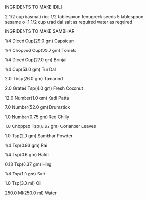 INGRIDENTS TO MAKE IDILI

2 1/2 cup basmati rice
1/2 tablespoon fenugreek seeds
5 tablespoon sesame oil
1 1/2 cup urad dal
salt as required
water as required

INGRIDENTS TO MAKE SAMBHAR 

1/4 Diced Cup(29.0 gm) Capsicum

1/4 Chopped Cup(39.0 gm) Tomato

1/4 Diced Cup(27.0 gm) Brinjal

1/4 Cup(53.0 gm) Tur Dal

2.0 Tbsp(26.0 gm) Tamarind

2.0 Grated Tsp(4.0 gm) Fresh Coconut

12.0 Number(1.0 gm) Kadi Patta

7.0 Number(52.0 gm) Drumstick

1.0 Number(0.75 gm) Red Chilly

1.0 Chopped Tsp(0.92 gm) Coriander Leaves

1.0 Tsp(2.0 gm) Sambhar Powder

1/4 Tsp(0.93 gm) Rai

1/4 Tsp(0.6 gm) Haldi

0.13 Tsp(0.37 gm) Hing

1/4 Tsp(1.0 gm) Salt

1.0 Tsp(3.0 ml) Oil

250.0 Ml(250.0 ml) Water
